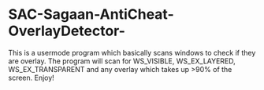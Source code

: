 # SAC-Sagaan-AntiCheat-OverlayDetector-
This is a usermode program which basically scans windows to check if they are overlay. The program will scan for WS_VISIBLE, WS_EX_LAYERED, WS_EX_TRANSPARENT and any overlay which takes up >90% of the screen. Enjoy!
